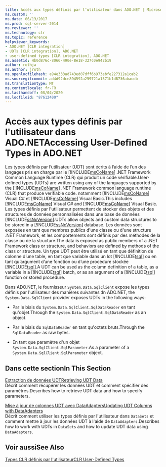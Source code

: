 ```yaml
---
title: Accès aux types définis par l’utilisateur dans ADO.NET | Microsoft Docs
ms.custom: ''
ms.date: 06/13/2017
ms.prod: sql-server-2014
ms.reviewer: ''
ms.technology: clr
ms.topic: reference
helpviewer_keywords:
- ADO.NET [CLR integration]
- UDTs [CLR integration], ADO.NET
- user-defined types [CLR integration], ADO.NET
ms.assetid: 4b0d876c-8066-490e-8e18-327c0e942b19
author: rothja
ms.author: jroth
ms.openlocfilehash: a94e333ad743ed07dff6b973ebfe227312a1cab2
ms.sourcegitcommit: ad4d92dce894592a259721a1571b1d8736abacdb
ms.translationtype: MT
ms.contentlocale: fr-FR
ms.lasthandoff: 08/04/2020
ms.locfileid: "87612400"
---
```

# <a name="accessing-user-defined-types-in-adonet"></a><span data-ttu-id="3fbe0-102">Accès aux types définis par l'utilisateur dans ADO.NET</span><span class="sxs-lookup"><span data-stu-id="3fbe0-102">Accessing User-Defined Types in ADO.NET</span></span>
  <span data-ttu-id="3fbe0-103">Les types définis par l’utilisateur (UDT) sont écrits à l’aide de l’un des langages pris en charge par le [!INCLUDE[msCoName](../../includes/msconame-md.md)] .NET Framework Common Language Runtime (CLR) qui produit un code vérifiable.</span><span class="sxs-lookup"><span data-stu-id="3fbe0-103">User-defined types (UDTs) are written using any of the languages supported by the [!INCLUDE[msCoName](../../includes/msconame-md.md)] .NET Framework common language runtime (CLR) that produce verifiable code.</span></span> <span data-ttu-id="3fbe0-104">notamment [!INCLUDE[msCoName](../../includes/msconame-md.md)] Visual C# et [!INCLUDE[msCoName](../../includes/msconame-md.md)] Visual Basic.</span><span class="sxs-lookup"><span data-stu-id="3fbe0-104">This includes [!INCLUDE[msCoName](../../includes/msconame-md.md)] Visual C# and [!INCLUDE[msCoName](../../includes/msconame-md.md)] Visual Basic.</span></span> <span data-ttu-id="3fbe0-105">Les types définis par l'utilisateur permettent de stocker des objets et des structures de données personnalisées dans une base de données [!INCLUDE[ssNoVersion](../../includes/ssnoversion-md.md)].</span><span class="sxs-lookup"><span data-stu-id="3fbe0-105">UDTs allow objects and custom data structures to be stored in a [!INCLUDE[ssNoVersion](../../includes/ssnoversion-md.md)] database.</span></span> <span data-ttu-id="3fbe0-106">Les données sont exposées en tant que membres publics d'une classe ou d'une structure .NET Framework, et les comportements sont définis par des méthodes de la classe ou de la structure.</span><span class="sxs-lookup"><span data-stu-id="3fbe0-106">The data is exposed as public members of a .NET Framework class or structure, and behaviors are defined by methods of the class or structure.</span></span> <span data-ttu-id="3fbe0-107">Un type UDT peut être utilisé en tant que définition de colonne d’une table, en tant que variable dans un lot [!INCLUDE[tsql](../../includes/tsql-md.md)] ou en tant qu’argument d’une fonction ou d’une procédure stockée [!INCLUDE[tsql](../../includes/tsql-md.md)].</span><span class="sxs-lookup"><span data-stu-id="3fbe0-107">A UDT can be used as the column definition of a table, as a variable in a [!INCLUDE[tsql](../../includes/tsql-md.md)] batch, or as an argument of a [!INCLUDE[tsql](../../includes/tsql-md.md)] function or stored procedure.</span></span>  
  
 <span data-ttu-id="3fbe0-108">Dans ADO.NET, le fournisseur `System.Data.SqlClient` expose les types définis par l'utilisateur des manières suivantes :</span><span class="sxs-lookup"><span data-stu-id="3fbe0-108">In ADO.NET, the `System.Data.SqlClient` provider exposes UDTs in the following ways:</span></span>  
  
-   <span data-ttu-id="3fbe0-109">Par le biais du `System.Data.SqlClient.SqlDataReader` en tant qu'objet.</span><span class="sxs-lookup"><span data-stu-id="3fbe0-109">Through the `System.Data.SqlClient.SqlDataReader` as an object.</span></span>  
  
-   <span data-ttu-id="3fbe0-110">Par le biais du `SqlDataReader` en tant qu'octets bruts.</span><span class="sxs-lookup"><span data-stu-id="3fbe0-110">Through the `SqlDataReader` as raw bytes.</span></span>  
  
-   <span data-ttu-id="3fbe0-111">En tant que paramètre d'un objet `System.Data.SqlClient.SqlParameter`.</span><span class="sxs-lookup"><span data-stu-id="3fbe0-111">As a parameter of a `System.Data.SqlClient.SqlParameter` object.</span></span>  
  
## <a name="in-this-section"></a><span data-ttu-id="3fbe0-112">Dans cette section</span><span class="sxs-lookup"><span data-stu-id="3fbe0-112">In This Section</span></span>  
 [<span data-ttu-id="3fbe0-113">Extraction de données UDT</span><span class="sxs-lookup"><span data-stu-id="3fbe0-113">Retrieving UDT Data</span></span>](accessing-user-defined-types-retrieving-udt-data.md)  
 <span data-ttu-id="3fbe0-114">Décrit comment récupérer les données UDT et comment spécifier des paramètres.</span><span class="sxs-lookup"><span data-stu-id="3fbe0-114">Describes how to retrieve UDT data and how to specify parameters.</span></span>  
  
 [<span data-ttu-id="3fbe0-115">Mise à jour de colonnes UDT avec DataAdapters</span><span class="sxs-lookup"><span data-stu-id="3fbe0-115">Updating UDT Columns with DataAdapters</span></span>](accessing-user-defined-types-updating-udt-columns-with-dataadapters.md)  
 <span data-ttu-id="3fbe0-116">Décrit comment utiliser les types définis par l'utilisateur dans `DataSets` et comment mettre à jour les données UDT à l'aide de `DataAdapters`.</span><span class="sxs-lookup"><span data-stu-id="3fbe0-116">Describes how to work with UDTs in `DataSets` and how to update UDT data using `DataAdapters`.</span></span>  
  
## <a name="see-also"></a><span data-ttu-id="3fbe0-117">Voir aussi</span><span class="sxs-lookup"><span data-stu-id="3fbe0-117">See Also</span></span>  
 [<span data-ttu-id="3fbe0-118">Types CLR définis par l'utilisateur</span><span class="sxs-lookup"><span data-stu-id="3fbe0-118">CLR User-Defined Types</span></span>](clr-user-defined-types.md)  
  
  
